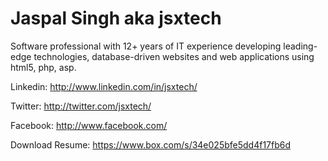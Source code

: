 
Jaspal Singh aka jsxtech
========================

Software professional with 12+ years of IT experience developing leading-edge technologies, database-driven websites and web applications using html5, php, asp.

Linkedin: http://www.linkedin.com/in/jsxtech/

Twitter: http://twitter.com/jsxtech/

Facebook: http://www.facebook.com/

Download Resume: https://www.box.com/s/34e025bfe5dd4f17fb6d

